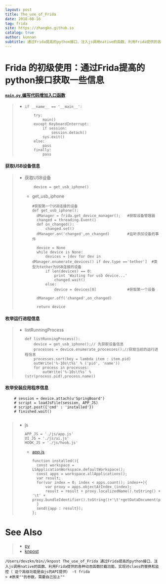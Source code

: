 ```yaml
---
layout: post
title: The_use_of_Frida
date: 2018-08-16
tag: frida
site: https://zhangkn.github.io
catalog: true
author: kunnan
subtitle: 通过Frida提高的python接口、注入js调用native的函数、利用Frida提供的各种动态函数拦截功能，实现对class的替换和监控（ 这个高级功能是由js的API提供）
---
```




# Frida 的初级使用：通过Frida提高的python接口获取一些信息 

#### [`main.py`,编写代码增加入口函数](https://github.com/AloneMonkey/iOSREBook/blob/master/chapter-7/7.3%20Frida%E5%AE%9E%E6%88%98%E5%BA%94%E7%94%A8/Frida/main.py)



> * `if __name__ == '__main__':`
>
>   ```
>   	try:
>   		main()
>   	except KeyboardInterrupt:
>   		if session:
>   			session.detach()
>   		sys.exit()
>   	else:
>   		pass
>   	finally:
>   		pass
>   
>   ```
>
>   



#### 获取USB设备信息

> * 获取USB设备
>
>   ```
>   	device = get_usb_iphone()
>   
>   ```
>
>   * get_usb_iphone
>
>     ```
>     #获取第一个USB连接的设备
>     def get_usb_iphone():
>     	dManager = frida.get_device_manager();   #获取设备管理器
>     	changed = threading.Event()
>     	def on_changed():
>     		changed.set()
>     	dManager.on('changed',on_changed)        #监听添加设备的事件
>     
>     	device = None
>     	while device is None:
>     		devices = [dev for dev in dManager.enumerate_devices() if dev.type =='tether']  #类型为tether为USB连接的设备
>     		if len(devices) == 0:
>     			print 'Waiting for usb device...'
>     			changed.wait()
>     		else:
>     			device = devices[0]				 #获取第一个设备
>     
>     	dManager.off('changed',on_changed)    
>     
>     	return device
>     
>     ```
>
>     

#### 枚举运行进程信息

> * listRunningProcess
>
>   ```
>   def listRunningProcess():
>   	device = get_usb_iphone();// 先获取设备信息
>   	processes = device.enumerate_processes();//获取当前的运行进程信息
>   	processes.sort(key = lambda item : item.pid)
>   	outWrite('%-10s\t%s' % ('pid', 'name'))
>   	for process in processes:
>   		outWrite('%-10s\t%s' % (str(process.pid),process.name))
>   
>   ```
>
>   

#### 枚举安装应用程序信息

```
	# session = device.attach(u'SpringBoard')
	# script = loadJsFile(session, APP_JS)
	# script.post({'cmd' : 'installed'})
	# finished.wait()


```

> * js
>
>   ```
>   APP_JS = './js/app.js'
>   UI_JS = './js/ui.js'
>   HOOK_JS = './js/hook.js'
>   
>   ```
>
>   * [app.js](https://github.com/AloneMonkey/iOSREBook/blob/master/chapter-7/7.3%20Frida%E5%AE%9E%E6%88%98%E5%BA%94%E7%94%A8/Frida/js/app.js)
>
>     ```
>     function installed(){
>     	const workspace = LSApplicationWorkspace.defaultWorkspace();
>     	const apps = workspace.allApplications();
>     	var result;
>     	for(var index = 0; index < apps.count(); index++){
>     		var proxy = apps.objectAtIndex_(index);
>     		result = result + proxy.localizedName().toString() + '\t' + proxy.bundleIdentifier().toString()+'\t'+getDataDocument(proxy.bundleIdentifier().toString())+'\n';
>     	}
>     	send({app : result}); 
>     };
>     ```
>
>     





# See Also 

>* [py](https://kunnan.github.io/tags/#py)
>* [knpost](https://github.com/zhangkn/KNBin/blob/master/knpost) 
>
```
/Users/devzkn/bin//knpost The_use_of_Frida 通过Frida提高的python接口、注入js调用native的函数、利用Frida提供的各种动态函数拦截功能，实现对class的替换和监控（ 这个高级功能是由js的API提供） -t frida
> #原来""的参数，需要自己加上""
```

